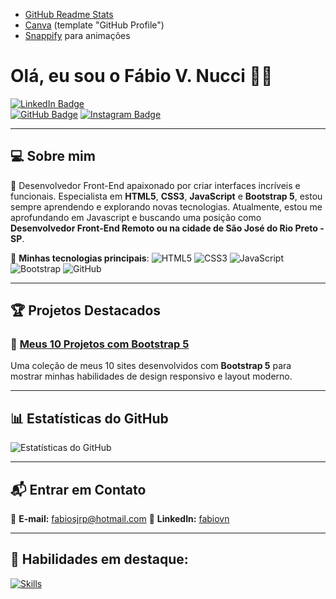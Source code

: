- [GitHub Readme Stats](https://github.com/anuraghazra/github-readme-stats)
- [Canva](https://www.canva.com/) (template "GitHub Profile")
- [Snappify](https://snappify.com/) para animações




# Olá, eu sou o **Fábio V. Nucci** 👨‍💻

  
[![LinkedIn Badge](https://img.shields.io/badge/LinkedIn-%230A66C2?style=for-the-badge&logo=linkedin&logoColor=white)](https://www.linkedin.com/in/fabiovn/)  
[![GitHub Badge](https://img.shields.io/badge/GitHub-%23121011?style=for-the-badge&logo=github&logoColor=white)](https://github.com/fabiovnucci)
[![Instagram Badge](https://img.shields.io/badge/Instagram-%23E4405F?style=for-the-badge&logo=instagram&logoColor=white)](https://www.instagram.com/fabiosjrp/)


---

## 💻 Sobre mim

🚀 Desenvolvedor Front-End apaixonado por criar interfaces incríveis e funcionais. Especialista em **HTML5**, **CSS3**, **JavaScript** e **Bootstrap 5**, estou sempre aprendendo e explorando novas tecnologias. Atualmente, estou me aprofundando em  Javascript e buscando uma posição como **Desenvolvedor Front-End Remoto ou na cidade de São José do Rio Preto - SP**.

🔧 **Minhas tecnologias principais**:
![HTML5](https://img.shields.io/badge/HTML5-%23E34F26?style=for-the-badge&logo=html5&logoColor=white)
![CSS3](https://img.shields.io/badge/CSS3-%231572B6?style=for-the-badge&logo=css3&logoColor=white)
![JavaScript](https://img.shields.io/badge/JavaScript-%23F7DF1E?style=for-the-badge&logo=javascript&logoColor=black)
![Bootstrap](https://img.shields.io/badge/Bootstrap-%23563D7C?style=for-the-badge&logo=bootstrap&logoColor=white)
![GitHub](https://img.shields.io/badge/GitHub-%23121011?style=for-the-badge&logo=github&logoColor=white)

---

## 🏆 Projetos Destacados

### 🚗 **[Meus 10 Projetos com Bootstrap 5](https://github.com/fabiovnucci/Meus-10-Projetos-com-Bootstrap-5)**
Uma coleção de meus 10 sites desenvolvidos com **Bootstrap 5** para mostrar minhas habilidades de design responsivo e layout moderno.

---


## 📊 Estatísticas do GitHub

![Estatísticas do GitHub](https://github-readme-stats.vercel.app/api?username=fabiovnucci&show_icons=true&theme=radical&hide_title=true)

---

## 📬 Entrar em Contato

📩 **E-mail:** fabiosjrp@hotmail.com 
🔗 **LinkedIn:** [fabiovn](https://www.linkedin.com/in/fabiovn/)

---

## 💼 Habilidades em destaque:

[![Skills](https://skillicons.dev/icons?i=html,css,js,bootstrap)](https://skillicons.dev)

